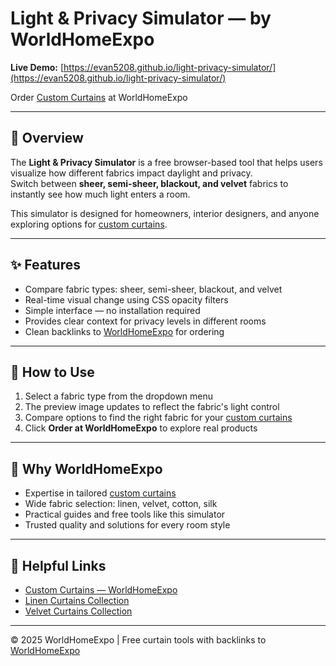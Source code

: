 # Light & Privacy Simulator — by WorldHomeExpo

**Live Demo:** [https://evan5208.github.io/light-privacy-simulator/](https://evan5208.github.io/light-privacy-simulator/)

Order [Custom Curtains](https://worldhomeexpo.com/) at WorldHomeExpo

---

## 🌟 Overview
The **Light & Privacy Simulator** is a free browser-based tool that helps users visualize how different fabrics impact daylight and privacy.  
Switch between **sheer, semi-sheer, blackout, and velvet** fabrics to instantly see how much light enters a room.

This simulator is designed for homeowners, interior designers, and anyone exploring options for [custom curtains](https://worldhomeexpo.com/).

---

## ✨ Features
- Compare fabric types: sheer, semi-sheer, blackout, and velvet  
- Real-time visual change using CSS opacity filters  
- Simple interface — no installation required  
- Provides clear context for privacy levels in different rooms  
- Clean backlinks to [WorldHomeExpo](https://worldhomeexpo.com/) for ordering

---

## 📖 How to Use
1. Select a fabric type from the dropdown menu  
2. The preview image updates to reflect the fabric's light control  
3. Compare options to find the right fabric for your [custom curtains](https://worldhomeexpo.com/)  
4. Click **Order at WorldHomeExpo** to explore real products  

---

## 🚀 Why WorldHomeExpo
- Expertise in tailored [custom curtains](https://worldhomeexpo.com/)  
- Wide fabric selection: linen, velvet, cotton, silk  
- Practical guides and free tools like this simulator  
- Trusted quality and solutions for every room style

---

## 🔗 Helpful Links
- [Custom Curtains — WorldHomeExpo](https://worldhomeexpo.com/)  
- [Linen Curtains Collection](https://worldhomeexpo.com/collections/linen)  
- [Velvet Curtains Collection](https://worldhomeexpo.com/collections/velvet)  

---

© 2025 WorldHomeExpo | Free curtain tools with backlinks to [WorldHomeExpo](https://worldhomeexpo.com/)
